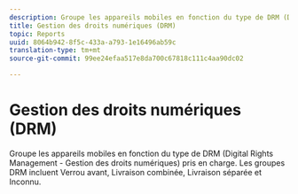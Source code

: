 ```yaml
---
description: Groupe les appareils mobiles en fonction du type de DRM (Digital Rights Management - Gestion des droits numériques) pris en charge. Les groupes DRM incluent Verrou avant, Livraison combinée, Livraison séparée et Inconnu.
title: Gestion des droits numériques (DRM)
topic: Reports
uuid: 8064b942-8f5c-433a-a793-1e16496ab59c
translation-type: tm+mt
source-git-commit: 99ee24efaa517e8da700c67818c111c4aa90dc02

---
```



# Gestion des droits numériques (DRM)

Groupe les appareils mobiles en fonction du type de DRM (Digital Rights Management - Gestion des droits numériques) pris en charge. Les groupes DRM incluent Verrou avant, Livraison combinée, Livraison séparée et Inconnu.

